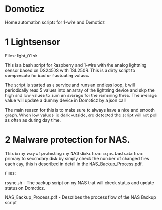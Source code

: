 # Domoticz
Home automation scripts for 1-wire and Domoticz

# 1 Lightsensor
Files: light_01.sh

This is a bash script for Raspberry and 1-wire with the analog lightning sensor based on DS2450S with TSL250R. This is a dirty script to compensate for bad or fluctuating values.

The script is started as a service and runs an endless loop, it will periodically read 5 values into an array of the lightning device and skip the high and low values to sum an average for the remaning three. The average value will update a dummy device in Domoticz by a json call.

The main reason for this is to make sure to always have a nice and smooth graph. When low values, ie dark outside, are detected the script will not poll as often as during day time.

# 2 Malware protection for NAS.
This is my way of protecting my NAS disks from rsync bad data from primary to secondary disk by simply check the number of changed files each day, this is described in detail in the NAS_Backup_Process.pdf.

Files:

rsync.sh - The backup script on my NAS that will check status and update status on Domoticz.

NAS_Backup_Process.pdf - Describes the process flow of the NAS Backup script
